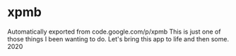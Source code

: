 # xpmb
Automatically exported from code.google.com/p/xpmb
This is just one of those things I been wanting to do. Let's bring this app to life and then some. 2020
